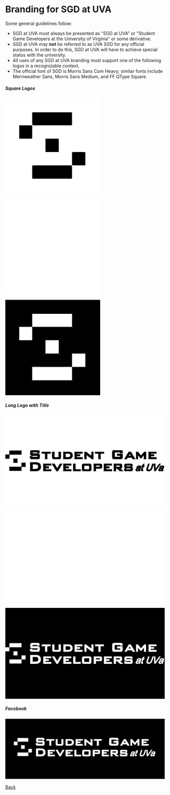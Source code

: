 # Branding for SGD at UVA

Some general guidelines follow:

* SGD at UVA must always be presented as "SGD at UVA" or "Student Game Developers at the University of Virginia" or some derivative.
* SGD at UVA may **not** be referred to as UVA SGD for any official purposes. In order to do this, SGD at UVA will have to achieve special status with the university.
* All uses of any SGD at UVA branding must support one of the following logos in a recognizable context.
* The official font of SGD is Morris Sans Com Heavy; similar fonts include Merriweather Sans, Morris Sans Medium, and FF QType Square.

##### Square Logos

![black on alpha](./Logo(black).png)

![white on alpha](./Logo(white).png)

![black on white](./Logo(blackNwhite).png)

##### Long Logo with Title

![black on alpha](./Logo_Title(black).png)

![white on alpha](./Logo_Title(white).png)

![black on white](./Logo_Title(blackNwhite).png)

##### Facebook

![event banner pic](FBEventBanner(black).png)

[Back](./index.md)
